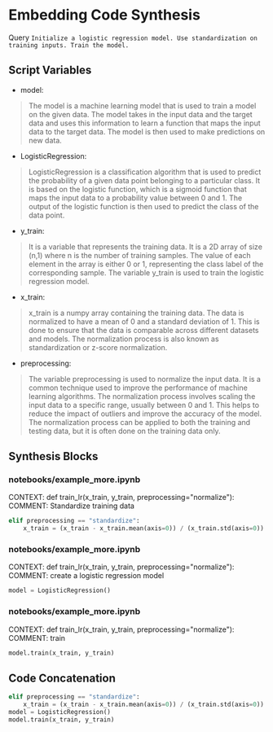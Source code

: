 # Embedding Code Synthesis
Query `Initialize a logistic regression model. Use standardization on training inputs. Train the model.`
## Script Variables
- model:<br>
>The model is a machine learning model that is used to train a model on the given data. The model takes in the input data and the target data and uses this information to learn a function that maps the input data to the target data. The model is then used to make predictions on new data.
- LogisticRegression:<br>
>LogisticRegression is a classification algorithm that is used to predict the probability of a given data point belonging to a particular class. It is based on the logistic function, which is a sigmoid function that maps the input data to a probability value between 0 and 1. The output of the logistic function is then used to predict the class of the data point.
- y_train:<br>
>It is a variable that represents the training data. It is a 2D array of size (n,1) where n is the number of training samples. The value of each element in the array is either 0 or 1, representing the class label of the corresponding sample. The variable y_train is used to train the logistic regression model.
- x_train:<br>
>x_train is a numpy array containing the training data. The data is normalized to have a mean of 0 and a standard deviation of 1. This is done to ensure that the data is comparable across different datasets and models. The normalization process is also known as standardization or z-score normalization.
- preprocessing:<br>
>The variable preprocessing is used to normalize the input data. It is a common technique used to improve the performance of machine learning algorithms. The normalization process involves scaling the input data to a specific range, usually between 0 and 1. This helps to reduce the impact of outliers and improve the accuracy of the model. The normalization process can be applied to both the training and testing data, but it is often done on the training data only.
## Synthesis Blocks
### notebooks/example_more.ipynb
CONTEXT: def train_lr(x_train, y_train, preprocessing="normalize"): COMMENT: Standardize training data
```python
elif preprocessing == "standardize":
    x_train = (x_train - x_train.mean(axis=0)) / (x_train.std(axis=0))
```

### notebooks/example_more.ipynb
CONTEXT: def train_lr(x_train, y_train, preprocessing="normalize"): COMMENT: create a logistic regression model
```python
model = LogisticRegression()
```

### notebooks/example_more.ipynb
CONTEXT: def train_lr(x_train, y_train, preprocessing="normalize"): COMMENT: train
```python
model.train(x_train, y_train)
```

## Code Concatenation
```python
elif preprocessing == "standardize":
    x_train = (x_train - x_train.mean(axis=0)) / (x_train.std(axis=0))
model = LogisticRegression()
model.train(x_train, y_train)
```
